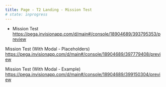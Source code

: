 ```yaml
---
title: Page - T2 Landing - Mission Test
# state: inprogress
---
```


- Mission Test
https://pega.invisionapp.com/d/main#/console/18904689/393795353/preview


Mission Test (With Modal - Placeholders)
https://pega.invisionapp.com/d/main#/console/18904689/397779408/preview

Mission Test (With Modal - Example)
https://pega.invisionapp.com/d/main#/console/18904689/399150304/preview